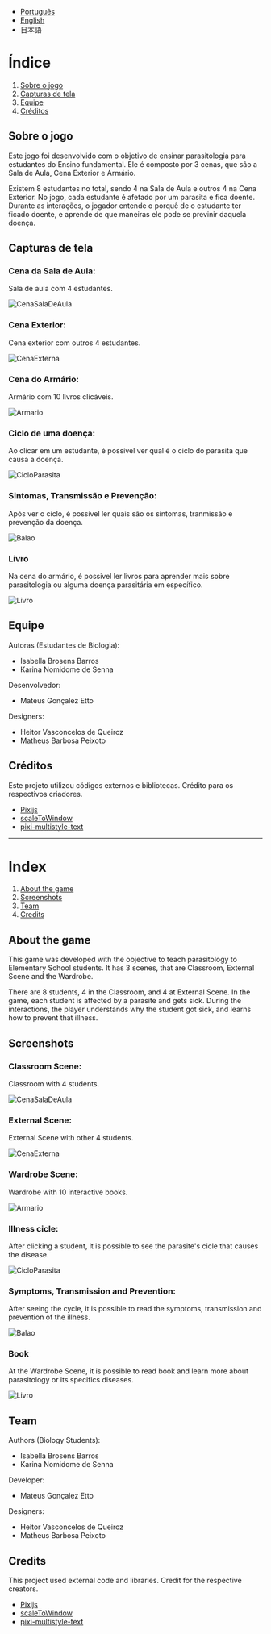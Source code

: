 - [Português](#Índice)
- [English](#index)
- 日本語

# Índice
1. [Sobre o jogo](#Sobre-o-jogo)
2. [Capturas de tela](#Capturas-de-tela)
3. [Equipe](#Equipe)
4. [Créditos](#Créditos)


## Sobre o jogo
Este jogo foi desenvolvido com o objetivo de ensinar parasitologia para estudantes do Ensino fundamental.
Ele é composto por 3 cenas, que são a Sala de Aula, Cena Exterior e Armário.

Existem 8 estudantes no total, sendo 4 na Sala de Aula e outros 4 na Cena Exterior.
No jogo, cada estudante é afetado por um parasita e fica doente.
Durante as interações, o jogador entende o porquê de o estudante ter ficado doente, e aprende de que maneiras ele pode se previnir daquela doença.


## Capturas de tela

### Cena da Sala de Aula:
Sala de aula com 4 estudantes.

![CenaSalaDeAula](screenshots/CenaSalaDeAula.jpg)

### Cena Exterior:
Cena exterior com outros 4 estudantes.

![CenaExterna](screenshots/CenaExterior.jpg)

### Cena do Armário:
Armário com 10 livros clicáveis.

![Armario](screenshots/CenaArmario.jpg)

### Ciclo de uma doença:
Ao clicar em um estudante, é possível ver qual é o ciclo do parasita que causa a doença.

![CicloParasita](screenshots/ExemploCiclo.jpg)

### Sintomas, Transmissão e Prevenção:
Após ver o ciclo, é possível ler quais são os sintomas, tranmissão e prevenção da doença.

![Balao](screenshots/ExemploBalao.jpg)

### Livro
Na cena do armário, é possivel ler livros para aprender mais sobre parasitologia ou alguma doença parasitária em específico.

![Livro](screenshots/ExemploLivro.jpg)


## Equipe
Autoras (Estudantes de Biologia):
- Isabella Brosens Barros
- Karina Nomidome de Senna

Desenvolvedor:
- Mateus Gonçalez Etto

Designers:
- Heitor Vasconcelos de Queiroz
- Matheus Barbosa Peixoto


## Créditos

Este projeto utilizou códigos externos e bibliotecas. Crédito para os respectivos criadores.

- [Pixijs](https://github.com/pixijs/pixi.js)
- [scaleToWindow](https://github.com/kittykatattack/scaleToWindow)
- [pixi-multistyle-text](https://github.com/tleunen/pixi-multistyle-text)


---

# Index
1. [About the game](#About-the-game)
2. [Screenshots](#Screenshots)
3. [Team](#Team)
4. [Credits](#Credits)


## About the game
This game was developed with the objective to teach parasitology to Elementary School students.
It has 3 scenes, that are Classroom, External Scene and the Wardrobe.

There are 8 students, 4 in the Classroom, and 4 at External Scene.
In the game, each student is affected by a parasite and gets sick.
During the interactions, the player understands why the student got sick, and learns how to prevent that illness.


## Screenshots

### Classroom Scene:
Classroom with 4 students.

![CenaSalaDeAula](screenshots/CenaSalaDeAula.jpg)

### External Scene:
External Scene with other 4 students.

![CenaExterna](screenshots/CenaExterior.jpg)

### Wardrobe Scene:
Wardrobe with 10 interactive books.

![Armario](screenshots/CenaArmario.jpg)

### Illness cicle:
After clicking a student, it is possible to see the parasite's cicle that causes the disease.

![CicloParasita](screenshots/ExemploCiclo.jpg)

### Symptoms, Transmission and Prevention:
After seeing the cycle, it is possible to read the symptoms, transmission and prevention of the illness.

![Balao](screenshots/ExemploBalao.jpg)

### Book
At the Wardrobe Scene, it is possible to read book and learn more about parasitology or its specifics diseases.

![Livro](screenshots/ExemploLivro.jpg)


## Team
Authors (Biology Students):
- Isabella Brosens Barros
- Karina Nomidome de Senna

Developer:
- Mateus Gonçalez Etto

Designers:
- Heitor Vasconcelos de Queiroz
- Matheus Barbosa Peixoto


## Credits

This project used external code and libraries. Credit for the respective creators.

- [Pixijs](https://github.com/pixijs/pixi.js)
- [scaleToWindow](https://github.com/kittykatattack/scaleToWindow)
- [pixi-multistyle-text](https://github.com/tleunen/pixi-multistyle-text)
